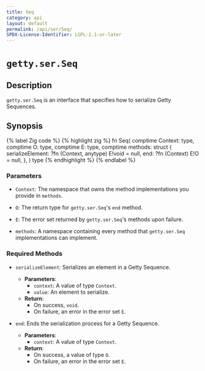 ```yaml
---
title: Seq
category: api
layout: default
permalink: /api/ser/Seq/
SPDX-License-Identifier: LGPL-2.1-or-later
---
```


# `getty.ser.Seq`

## Description

`getty.ser.Seq` is an interface that specifies how to serialize Getty Sequences.

## Synopsis

{% label Zig code %}
{% highlight zig %}
fn Seq(
    comptime Context: type,
    comptime O: type,
    comptime E: type,
    comptime methods: struct {
        serializeElement: ?fn (Context, anytype) E!void = null,
        end: ?fn (Context) E!O = null,
    },
) type
{% endhighlight %}
{% endlabel %}

### Parameters

- `Context`: The namespace that owns the method implementations you provide in `methods`.

- `O`: The return type for `getty.ser.Seq`'s `end` method.

- `E`: The error set returned by `getty.ser.Seq`'s methods upon failure.

- `methods`: A namespace containing every method that `getty.ser.Seq` implementations can implement.

### Required Methods

- `serializeElement`: Serializes an element in a Getty Sequence.

    - __Parameters__:
        - `context`: A value of type `Context`.
        - `value`: An element to serialize.
    - __Return__:
        - On success, `void`.
        - On failure, an error in the error set `E`.

- `end`: Ends the serialization process for a Getty Sequence.

    - __Parameters__:
        - `context`: A value of type `Context`.
    - __Return__:
        - On success, a value of type `O`.
        - On failure, an error in the error set `E`.
